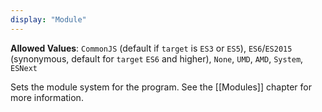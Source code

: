 ```yaml
---
display: "Module"
---
```


**Allowed Values**: `CommonJS` (default if `target` is `ES3` or `ES5`), `ES6`/`ES2015` (synonymous, default for `target` `ES6` and higher), `None`, `UMD`, `AMD`, `System`, `ESNext`

Sets the module system for the program. See the [[Modules]] chapter for more information.
